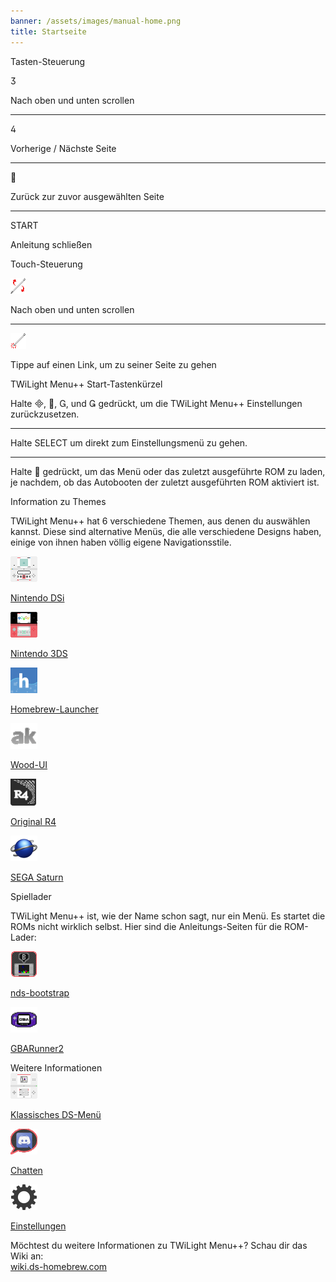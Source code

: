 ```yaml
---
banner: /assets/images/manual-home.png
title: Startseite
---
```


<div id="button-controls" class="section-title">Tasten-Steuerung</div>
<div class="section-body">
    <div class="button-action-group">
        <p class="button-action button">&#xE07D;</p>
        <p class="button-action-text">Nach oben und unten scrollen</p>
    </div>
    <hr>
    <div class="button-action-group">
        <p class="button-action button">&#xE07E;</p>
        <p class="button-action-text">Vorherige / Nächste Seite</p>
    </div>
    <hr>
    <div class="button-action-group">
        <p class="button-action button">&#xE001;</p>
        <p class="button-action-text">Zurück zur zuvor ausgewählten Seite</p>
    </div>
    <hr>
    <div class="button-action-group">
        <p class="button-action">START</p>
        <p class="button-action-text">Anleitung schließen</p>
    </div>
</div>

<div id="touch-controls" class="section-title">Touch-Steuerung</div>
<div class="section-body">
    <div class="button-action-group">
        <p class="button-action"><img src="/assets/images/up-down.png" alt="Auf dem Touchscreen hoch/runter scrollen"></p>
        <p class="button-action-text">Nach oben und unten scrollen</p>
    </div>
    <hr>
    <div class="button-action-group">
        <p class="button-action"><img src="/assets/images/tap.png" alt="Tippe auf den Touchscreen"></p>
        <p class="button-action-text">Tippe auf einen Link, um zu seiner Seite zu gehen</p>
    </div>
</div>

<div id="twilight-menu-boot-shortcuts" class="section-title">TWiLight Menu++ Start-Tastenkürzel</div>
<div class="section-body">
    <p>
        Halte &#xE000;, &#xE001;, &#xE002;, und &#xE003; gedrückt, um die TWiLight Menu++ Einstellungen zurückzusetzen.
    </p>
    <hr>
    <p>
        Halte SELECT um direkt zum Einstellungsmenü zu gehen.
    </p>
    <hr>
    <p>
        Halte &#xE001; gedrückt, um das Menü oder das zuletzt ausgeführte ROM zu laden, je nachdem, ob das Autobooten der zuletzt ausgeführten ROM aktiviert ist.
    </p>
</div>

<div id="theme-information" class="section-title">Information zu Themes</div>
<div class="section-body">
    <p class="mb-2">TWiLight Menu++ hat 6 verschiedene Themen, aus denen du auswählen kannst. Diese sind alternative Menüs, die alle verschiedene Designs haben, einige von ihnen haben völlig eigene Navigationsstile.</p>
    <div class="grid-container-3">
        <div class="grid-item">
            <img src="/assets/images/dsi-icon.png">
            <p>
                <a href="theme1-dsi">Nintendo DSi</a>
            </p>
        </div>
        <div class="grid-item">
            <img src="/assets/images/3ds-icon.png">
            <p>
                <a href="theme2-3ds">Nintendo 3DS</a>
            </p>
        </div>
        <div class="grid-item">
            <img src="/assets/images/hbl-icon.png">
            <p>
                <a href="theme6-hbl">Homebrew-Launcher</a>
            </p>
        </div>
        <div class="grid-item">
            <img src="/assets/images/ak-icon.png">
            <p>
                <a href="theme4-acekard">Wood-UI</a>
            </p>
        </div>
        <div class="grid-item">
            <img src="/assets/images/r4-icon.png">
            <p>
                <a href="theme3-r4">Original R4</a>
            </p>
        </div>
        <div class="grid-item">
            <img src="/assets/images/saturn-logo.png">
            <p>
                <a href="theme5-saturn">SEGA Saturn</a>
            </p>
        </div>
    </div>
</div>

<div id="game-loaders" class="section-title">Spiellader</div>
<div class="section-body">
    <p class="mb-2">TWiLight Menu++ ist, wie der Name schon sagt, nur ein Menü. Es startet die ROMs nicht wirklich selbst. Hier sind die Anleitungs-Seiten für die ROM-Lader:</p>
    <div class="grid-container-2">
        <div class="grid-item">
            <img src="/assets/images/ndsb-icon.png">
            <p>
                <a href="nds-bootstrap">nds-bootstrap</a>
            </p>
        </div>
        <div class="grid-item">
            <img src="/assets/images/gba-icon.png">
            <p>
                <a href="gbarunner2">GBARunner2</a>
            </p>
        </div>
    </div>
</div>

<div id="other-information" class="section-title">Weitere Informationen</div>
<div class="section-body">
    <div class="grid-container-3 mb-2">
        <div class="grid-item">
            <img src="/assets/images/ds-icon.png">
            <p>
                <a href="ds-classic-menu">Klassisches DS-Menü</a>
            </p>
        </div>
        <div class="grid-item">
            <img src="/assets/images/chat-icon.png">
            <p>
                <a href="chat">Chatten</a>
            </p>
        </div>
        <div class="grid-item">
            <img src="/assets/images/settings-icon.png">
            <p>
                <a href="settings">Einstellungen</a>
            </p>
        </div>
    </div>
    <p>
        Möchtest du weitere Informationen zu TWiLight Menu++? Schau dir das Wiki an:<br><a href="https://wiki.ds-homebrew.com">wiki.ds-homebrew.com</a>
    </p>
</div>
